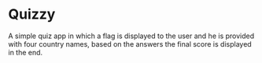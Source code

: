 # Quizzy
A simple quiz app in which a flag is displayed to the user and he is provided with four country names, based on the answers the final score is displayed in the end.
